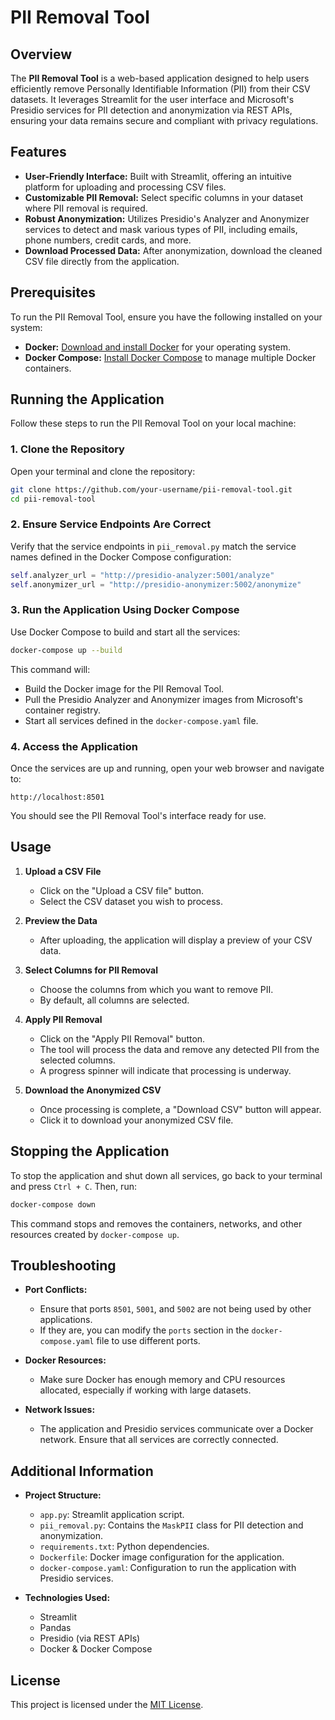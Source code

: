 
# PII Removal Tool

## Overview

The **PII Removal Tool** is a web-based application designed to help users efficiently remove Personally Identifiable Information (PII) from their CSV datasets. It leverages Streamlit for the user interface and Microsoft's Presidio services for PII detection and anonymization via REST APIs, ensuring your data remains secure and compliant with privacy regulations.

## Features

- **User-Friendly Interface:** Built with Streamlit, offering an intuitive platform for uploading and processing CSV files.
- **Customizable PII Removal:** Select specific columns in your dataset where PII removal is required.
- **Robust Anonymization:** Utilizes Presidio's Analyzer and Anonymizer services to detect and mask various types of PII, including emails, phone numbers, credit cards, and more.
- **Download Processed Data:** After anonymization, download the cleaned CSV file directly from the application.

## Prerequisites

To run the PII Removal Tool, ensure you have the following installed on your system:

- **Docker:** [Download and install Docker](https://www.docker.com/get-started) for your operating system.
- **Docker Compose:** [Install Docker Compose](https://docs.docker.com/compose/install/) to manage multiple Docker containers.

## Running the Application

Follow these steps to run the PII Removal Tool on your local machine:

### 1. Clone the Repository

Open your terminal and clone the repository:

```bash
git clone https://github.com/your-username/pii-removal-tool.git
cd pii-removal-tool
```

### 2. Ensure Service Endpoints Are Correct

Verify that the service endpoints in `pii_removal.py` match the service names defined in the Docker Compose configuration:

```python:pii_removal.py
self.analyzer_url = "http://presidio-analyzer:5001/analyze"
self.anonymizer_url = "http://presidio-anonymizer:5002/anonymize"
```

### 3. Run the Application Using Docker Compose

Use Docker Compose to build and start all the services:

```bash
docker-compose up --build
```

This command will:

- Build the Docker image for the PII Removal Tool.
- Pull the Presidio Analyzer and Anonymizer images from Microsoft's container registry.
- Start all services defined in the `docker-compose.yaml` file.

### 4. Access the Application

Once the services are up and running, open your web browser and navigate to:

```
http://localhost:8501
```

You should see the PII Removal Tool's interface ready for use.

## Usage

1. **Upload a CSV File**

   - Click on the "Upload a CSV file" button.
   - Select the CSV dataset you wish to process.

2. **Preview the Data**

   - After uploading, the application will display a preview of your CSV data.

3. **Select Columns for PII Removal**

   - Choose the columns from which you want to remove PII.
   - By default, all columns are selected.

4. **Apply PII Removal**

   - Click on the "Apply PII Removal" button.
   - The tool will process the data and remove any detected PII from the selected columns.
   - A progress spinner will indicate that processing is underway.

5. **Download the Anonymized CSV**

   - Once processing is complete, a "Download CSV" button will appear.
   - Click it to download your anonymized CSV file.

## Stopping the Application

To stop the application and shut down all services, go back to your terminal and press `Ctrl + C`. Then, run:

```bash
docker-compose down
```

This command stops and removes the containers, networks, and other resources created by `docker-compose up`.

## Troubleshooting

- **Port Conflicts:**
  - Ensure that ports `8501`, `5001`, and `5002` are not being used by other applications.
  - If they are, you can modify the `ports` section in the `docker-compose.yaml` file to use different ports.

- **Docker Resources:**
  - Make sure Docker has enough memory and CPU resources allocated, especially if working with large datasets.

- **Network Issues:**
  - The application and Presidio services communicate over a Docker network. Ensure that all services are correctly connected.

## Additional Information

- **Project Structure:**

  - `app.py`: Streamlit application script.
  - `pii_removal.py`: Contains the `MaskPII` class for PII detection and anonymization.
  - `requirements.txt`: Python dependencies.
  - `Dockerfile`: Docker image configuration for the application.
  - `docker-compose.yaml`: Configuration to run the application with Presidio services.

- **Technologies Used:**

  - Streamlit
  - Pandas
  - Presidio (via REST APIs)
  - Docker & Docker Compose

## License

This project is licensed under the [MIT License](LICENSE).
